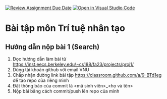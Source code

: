 [![Review Assignment Due Date](https://classroom.github.com/assets/deadline-readme-button-24ddc0f5d75046c5622901739e7c5dd533143b0c8e959d652212380cedb1ea36.svg)](https://classroom.github.com/a/9-BTd1eg)
[![Open in Visual Studio Code](https://classroom.github.com/assets/open-in-vscode-718a45dd9cf7e7f842a935f5ebbe5719a5e09af4491e668f4dbf3b35d5cca122.svg)](https://classroom.github.com/online_ide?assignment_repo_id=12177296&assignment_repo_type=AssignmentRepo)
# Bài tập môn Trí tuệ nhân tạo
## Hướng dẫn nộp bài 1 (Search)
1. Đọc hướng dẫn làm bài từ https://inst.eecs.berkeley.edu/~cs188/fa23/projects/proj1/
2. Dùng tài khoản github với email VNU
3. Chấp nhận đường link bài tập https://classroom.github.com/a/9-BTd1eg để tạo repo của riêng mình
4. Đặt thông báo của commit là <mã sinh viên>_<họ và tên>
5. Nộp bài bằng cách commit/push lên repo của mình
